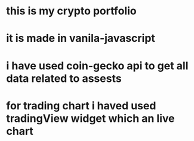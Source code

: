 # this is my crypto portfolio

# it is made in vanila-javascript

# i have used coin-gecko api to get all data related to assests

# for trading chart i haved used tradingView widget which an live chart
